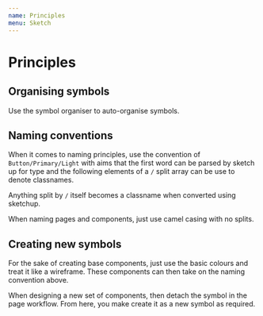 ```yaml
---
name: Principles
menu: Sketch 
---
```

# Principles

## Organising symbols

Use the symbol organiser to auto-organise symbols.

## Naming conventions

When it comes to naming principles, use the convention of `Button/Primary/Light` with aims that the first word can be parsed by sketch up for type and the following elements of a `/` split array can be use to denote classnames.

Anything split by `/` itself becomes a classname when converted using sketchup.

When naming pages and components, just use camel casing with no splits.

## Creating new symbols

For the sake of creating base components, just use the basic colours and treat it like a wireframe. These components can then take on the naming convention above.

When designing a new set of components, then detach the symbol in the page workflow. From here, you make create it as a new symbol as required.

